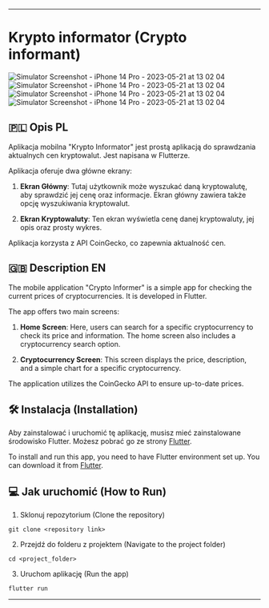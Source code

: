 
---
# Krypto informator (Crypto informant)

![Simulator Screenshot - iPhone 14 Pro - 2023-05-21 at 13 02 04](https://github.com/blaszkaaa/crypto_api/assets/58654924/ed4448b9-357b-40ab-8c72-76216a179c5b)
![Simulator Screenshot - iPhone 14 Pro - 2023-05-21 at 13 02 04](https://github.com/blaszkaaa/crypto_api/assets/58654924/decef695-8e04-4cc1-926b-1190d6832c04)
![Simulator Screenshot - iPhone 14 Pro - 2023-05-21 at 13 02 04](https://github.com/blaszkaaa/crypto_api/assets/58654924/2cd7e4dc-8f73-4a6b-b8c2-373652816482)
![Simulator Screenshot - iPhone 14 Pro - 2023-05-21 at 13 02 04](https://github.com/blaszkaaa/crypto_api/assets/58654924/4f884424-08a6-4b42-ad7e-8691aba7018f)


## 🇵🇱 Opis PL
Aplikacja mobilna "Krypto Informator" jest prostą aplikacją do sprawdzania aktualnych cen kryptowalut. Jest napisana w Flutterze.

Aplikacja oferuje dwa główne ekrany:

1. **Ekran Główny**: Tutaj użytkownik może wyszukać daną kryptowalutę, aby sprawdzić jej cenę oraz informacje. Ekran główny zawiera także opcję wyszukiwania kryptowalut.

2. **Ekran Kryptowaluty**: Ten ekran wyświetla cenę danej kryptowaluty, jej opis oraz prosty wykres.

Aplikacja korzysta z API CoinGecko, co zapewnia aktualność cen.

## 🇬🇧 Description EN

The mobile application "Crypto Informer" is a simple app for checking the current prices of cryptocurrencies. It is developed in Flutter.

The app offers two main screens:

1. **Home Screen**: Here, users can search for a specific cryptocurrency to check its price and information. The home screen also includes a cryptocurrency search option.

2. **Cryptocurrency Screen**: This screen displays the price, description, and a simple chart for a specific cryptocurrency.

The application utilizes the CoinGecko API to ensure up-to-date prices.
## 🛠 Instalacja (Installation)

Aby zainstalować i uruchomić tę aplikację, musisz mieć zainstalowane środowisko Flutter. Możesz pobrać go ze strony [Flutter](https://flutter.dev/).

To install and run this app, you need to have Flutter environment set up. You can download it from [Flutter](https://flutter.dev/).

## 💻 Jak uruchomić (How to Run)

1. Sklonuj repozytorium (Clone the repository)

```
git clone <repository link>
```

2. Przejdź do folderu z projektem (Navigate to the project folder)

```
cd <project_folder>
```

3. Uruchom aplikację (Run the app)

```
flutter run
```
---
